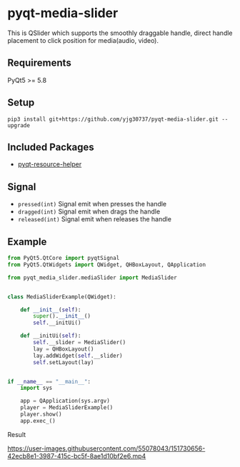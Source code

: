 # pyqt-media-slider
This is QSlider which supports the smoothly draggable handle, direct handle placement to click position for media(audio, video).

## Requirements
PyQt5 >= 5.8

## Setup
```pip3 install git+https://github.com/yjg30737/pyqt-media-slider.git --upgrade```

## Included Packages
* <a href="https://github.com/yjg30737/pyqt-resource-helper.git">pyqt-resource-helper</a>

## Signal
* ```pressed(int)``` Signal emit when presses the handle
* ```dragged(int)``` Signal emit when drags the handle
* ```released(int)``` Signal emit when releases the handle

## Example

```python
from PyQt5.QtCore import pyqtSignal
from PyQt5.QtWidgets import QWidget, QHBoxLayout, QApplication

from pyqt_media_slider.mediaSlider import MediaSlider


class MediaSliderExample(QWidget):

    def __init__(self):
        super().__init__()
        self.__initUi()

    def __initUi(self):
        self.__slider = MediaSlider()
        lay = QHBoxLayout()
        lay.addWidget(self.__slider)
        self.setLayout(lay)


if __name__ == "__main__":
    import sys

    app = QApplication(sys.argv)
    player = MediaSliderExample()
    player.show()
    app.exec_()
```

Result

https://user-images.githubusercontent.com/55078043/151730656-42ecb8e1-3987-415c-bc5f-8ae1d10bf2e6.mp4






